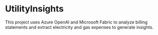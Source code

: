 # UtilityInsights
This project uses Azure OpenAI and Microsoft Fabric to analyze billing statements and extract electricity and gas expenses to generate insights.
